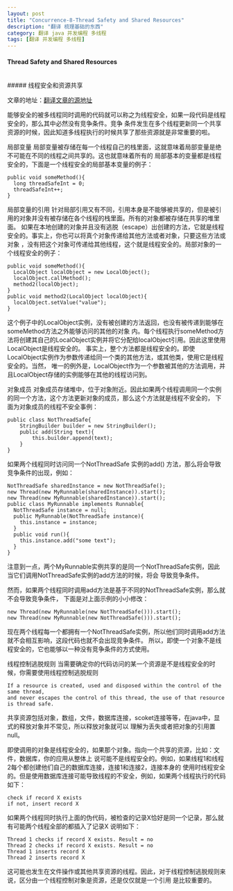 ```yaml
---
layout: post
title: "Concurrence-8-Thread Safety and Shared Resources"
description: "翻译 梳理基础的东西"
category: 翻译 java 并发编程 多线程
tags: [翻译 并发编程 多线程]
---
```

#### Thread Safety and Shared Resources
<br/>
##### 线程安全和资源共享
<br/>

文章的地址：[翻译文章的源地址](http://tutorials.jenkov.com/java-concurrency/thread-safety.html)
<br/>

   能够安全的被多线程同时调用的代码就可以称之为线程安全，如果一段代码是线程安全的，那么其中必然没有竞争条件。竞争
条件发生在多个线程更新同一个共享资源的时候，因此知道多线程执行的时候共享了那些资源就是非常重要的啦。

   局部变量
   局部变量被存储在每一个线程自己的栈里面，这就意味着局部变量是绝不可能在不同的线程之间共享的。这也就意味着所有的
局部基本的变量都是线程安全的，下面是一个线程安全的局部基本变量的例子：

```
public void someMethod(){
  long threadSafeInt = 0;
  threadSafeInt++;
}
```

  局部变量的引用
  针对局部引用又有不同，引用本身是不能够被共享的，但是被引用的对象并没有被存储在各个线程的栈里面。所有的对象都被存储在共享的堆里面。
如果在本地创建的对象并且没有逃脱（escape）出创建的方法，它就是线程安全的。事实上，你也可以将真个对象传递给其他方法或者对象，只要这些方法或对象
，没有把这个对象可传递给其他线程，这个就是线程安全的。局部对象的一个线程安全的例子：

```
public void someMethod(){
  LocalObject localObject = new LocalObject();
  localObject.callMethod();
  method2(localObject);
}
public void method2(LocalObject localObject){
  localObject.setValue("value");
}
```

这个例子中的LocalObject实例，没有被创建的方法返回，也没有被传递到能够在someMethod方法之外能够访问的其他的对象
内。每个线程执行someMethod方法将创建其自己的LocalObject实例并将它分配给localObject引用。因此这里使用LocalObject是线程安全的。
事实上，整个方法都是线程安全的。即使LocalObject实例作为参数传递给同一个类的其他方法，或其他类，使用它是线程安全的。当然，
唯一的例外是，LocalObject作为一个参数被其他的方法调用，并且LocalObject存储的实例能够在其他的线程访问到。

对象成员
对象成员存储堆中，位于对象附近。因此如果两个线程调用同一个实例的同一个方法，这个方法更新对象的成员，那么这个方法就是线程不安全的，
下面为对象成员的线程不安全事例：  

```
public class NotThreadSafe{
    StringBuilder builder = new StringBuilder();
    public add(String text){
        this.builder.append(text);
    }
}
```

如果两个线程同时访问同一个NotThreadSafe 实例的add() 方法，那么将会导致竞争条件的出现，例如：

```
NotThreadSafe sharedInstance = new NotThreadSafe();
new Thread(new MyRunnable(sharedInstance)).start();
new Thread(new MyRunnable(sharedInstance)).start();
public class MyRunnable implements Runnable{
  NotThreadSafe instance = null;
  public MyRunnable(NotThreadSafe instance){
    this.instance = instance;
  }
  public void run(){
    this.instance.add("some text");
  }
}
```

注意到一点，两个MyRunnable实例共享的是同一个NotThreadSafe实例，因此当它们调用NotThreadSafe实例的add方法的时候，将会
导致竞争条件。

然而，如果两个线程同时调用add方法是基于不同的NotThreadSafe实例，那么就不会导致竞争条件，
下面是对上面示例的小小修改：    

```
new Thread(new MyRunnable(new NotThreadSafe())).start();
new Thread(new MyRunnable(new NotThreadSafe())).start();
```

现在两个线程每一个都拥有一个NotThreadSafe实例，所以他们同时调用add方法就不会相互影响，这段代码也就不会出现竞争条件。
所以，即使一个对象不是线程安全的，它也能够以一种没有竞争条件的方式使用。

线程控制逃脱规则
当需要确定你的代码访问的某一个资源是不是线程安全的时候，你需要使用线程控制逃脱规则    

	If a resource is created, used and disposed within the control of the same thread, 
	and never escapes the control of this thread, the use of that resource is thread safe.

共享资源包括对象，数组，文件，数据库连接，scoket连接等等，在java中，显式的释放对象并不常见，所以释放对象就可以
理解为丢失或者把对象的引用置null。

即使调用的对象是线程安全的，如果那个对象。指向一个共享的资源，比如：文件，数据库，你的应用从整体上
说可能不是线程安全的。例如，如果线程1和线程2每个都创建他们自己的数据库连接，连接1和连接2，连接本身的
使用时线程安全的。但是使用数据库连接可能导致线程的不安全，例如，如果两个线程执行的代码如下：     
 
```
check if record X exists
if not, insert record X
```
如果两个线程同时执行上面的伪代码，被检查的记录X恰好是同一个记录，那么就有可能两个线程全部的都插入了记录X
说明如下：   

```
Thread 1 checks if record X exists. Result = no
Thread 2 checks if record X exists. Result = no
Thread 1 inserts record X
Thread 2 inserts record X
```

这可能也发生在文件操作或其他共享资源的线程。因此，对于线程控制逃脱规则来说，区分由一个线程控制对象是资源，还是仅仅就是一个引用
是比较重要的。
